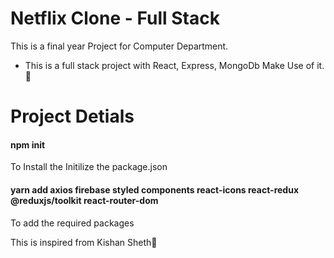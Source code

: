 # Netflix Clone - Full Stack
This is a final year Project for Computer Department.
- This is a full stack project with React, Express, MongoDb
Make Use of it.🚀

# Project Detials 

<h4 style:"text-decoration:underline">npm init</h4>
To Install the Initilize the package.json

<h4 style:"text-decoration:underline">yarn add axios firebase styled components react-icons react-redux @reduxjs/toolkit react-router-dom </h4>
To add the required packages


This is inspired from Kishan Sheth🫰



